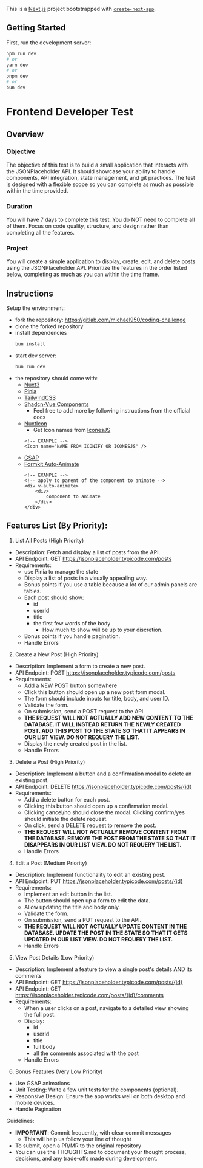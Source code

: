 This is a [Next.js](https://nextjs.org/) project bootstrapped with [`create-next-app`](https://github.com/vercel/next.js/tree/canary/packages/create-next-app).

## Getting Started

First, run the development server:

```bash
npm run dev
# or
yarn dev
# or
pnpm dev
# or
bun dev
```

# Frontend Developer Test

## Overview

### Objective

The objective of this test is to build a small application that interacts with the JSONPlaceholder API. It should showcase your ability to handle components, API integration, state management, and git practices. The test is designed with a flexible scope so you can complete as much as possible within the time provided.

### Duration

You will have 7 days to complete this test. You do NOT need to complete all of them. Focus on code quality, structure, and design rather than completing all the features.

### Project

You will create a simple application to display, create, edit, and delete posts using the JSONPlaceholder API. Prioritize the features in the order listed below, completing as much as you can within the time frame.

## Instructions

Setup the environment:

- fork the repository: https://gitlab.com/michael950/coding-challenge
- clone the forked repository
- install dependencies
  ```zsh
  bun install
  ```
- start dev server:
  ```zsh
  bun run dev
  ```
- the repository should come with:
  - [Nuxt3](https://nuxt.com/)
  - [Pinia](https://pinia.vuejs.org/ssr/nuxt.html)
  - [TailwindCSS](https://tailwindcss.com/)
  - [Shadcn-Vue Components](https://www.shadcn-vue.com/)
    - Feel free to add more by following instructions from the official docs
  - [NuxtIcon](https://nuxt.com/modules/icon)
    - Get Icon names from [IconesJS](https://icones.js.org/)
    ```vue
    <!-- EXAMPLE -->
    <Icon name="NAME FROM ICONIFY OR ICONESJS" />
    ```
  - [GSAP](https://gsap.com/)
  - [Formkit Auto-Animate](https://auto-animate.formkit.com/#examples)
    ```vue
    <!-- EXAMPLE -->
    <!-- apply to parent of the component to animate -->
    <div v-auto-animate>
        <div>
            component to animate
        </div>
    </div>
    ```

## Features List (By Priority):

1. List All Posts (High Priority)

- Description: Fetch and display a list of posts from the API.
- API Endpoint: GET https://jsonplaceholder.typicode.com/posts
- Requirements:
  - use Pinia to manage the state
  - Display a list of posts in a visually appealing way.
  - Bonus points if you use a table because a lot of our admin panels are tables.
  - Each post should show:
    - id
    - userId
    - title
    - the first few words of the body
      - How much to show will be up to your discretion.
  - Bonus points if you handle pagination.
  - Handle Errors

2. Create a New Post (High Priority)

- Description: Implement a form to create a new post.
- API Endpoint: POST https://jsonplaceholder.typicode.com/posts
- Requirements:
  - Add a NEW POST button somewhere
  - Click this button should open up a new post form modal.
  - The form should include inputs for title, body, and user ID.
  - Validate the form.
  - On submission, send a POST request to the API.
  - **THE REQUEST WILL NOT ACTUALLY ADD NEW CONTENT TO THE DATABASE. IT WILL INSTEAD RETURN THE NEWLY CREATED POST. ADD THIS POST TO THE STATE SO THAT IT APPEARS IN OUR LIST VIEW. DO NOT REQUERY THE LIST.**
  - Display the newly created post in the list.
  - Handle Errors

3.  Delete a Post (High Priority)

- Description: Implement a button and a confirmation modal to delete an existing post.
- API Endpoint: DELETE https://jsonplaceholder.typicode.com/posts/{id}
- Requirements:
  - Add a delete button for each post.
  - Clicking this button should open up a confirmation modal.
  - Clicking cancel/no should close the modal. Clicking confirm/yes should initiate the delete request.
  - On click, send a DELETE request to remove the post.
  - **THE REQUEST WILL NOT ACTUALLY REMOVE CONTENT FROM THE DATABASE. REMOVE THE POST FROM THE STATE SO THAT IT DISAPPEARS IN OUR LIST VIEW. DO NOT REQUERY THE LIST.**
  - Handle Errors

4. Edit a Post (Medium Priority)

- Description: Implement functionality to edit an existing post.
- API Endpoint: PUT https://jsonplaceholder.typicode.com/posts/{id}
- Requirements:
  - Implement an edit button in the list.
  - The button should open up a form to edit the data.
  - Allow updating the title and body only.
  - Validate the form.
  - On submission, send a PUT request to the API.
  - **THE REQUEST WILL NOT ACTUALLY UPDATE CONTENT IN THE DATABASE. UPDATE THE POST IN THE STATE SO THAT IT GETS UPDATED IN OUR LIST VIEW. DO NOT REQUERY THE LIST.**
  - Handle Errors

5. View Post Details (Low Priority)

- Description: Implement a feature to view a single post's details AND its comments
- API Endpoint: GET https://jsonplaceholder.typicode.com/posts/{id}
- API Endpoint: GET https://jsonplaceholder.typicode.com/posts/{id}/comments
- Requirements:
  - When a user clicks on a post, navigate to a detailed view showing the full post.
  - Display:
    - id
    - userId
    - title
    - full body
    - all the comments associated with the post
  - Handle Errors

6. Bonus Features (Very Low Priority)

- Use GSAP animations
- Unit Testing: Write a few unit tests for the components (optional).
- Responsive Design: Ensure the app works well on both desktop and mobile devices.
- Handle Pagination

Guidelines:

- **IMPORTANT**: Commit frequently, with clear commit messages
  - This will help us follow your line of thought
- To submit, open a PR/MR to the original repository
- You can use the THOUGHTS.md to document your thought process, decisions, and any trade-offs made during development.
